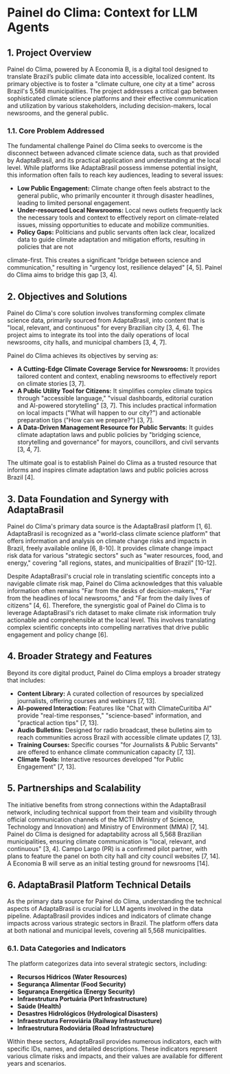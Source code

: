 # Painel do Clima: Context for LLM Agents

## 1. Project Overview

Painel do Clima, powered by A Economia B, is a digital tool designed to translate Brazil’s public climate data into accessible, localized content. Its primary objective is to foster a "climate culture, one city at a time" across Brazil's 5,568 municipalities. The project addresses a critical gap between sophisticated climate science platforms and their effective communication and utilization by various stakeholders, including decision-makers, local newsrooms, and the general public.

### 1.1. Core Problem Addressed

The fundamental challenge Painel do Clima seeks to overcome is the disconnect between advanced climate science data, such as that provided by AdaptaBrasil, and its practical application and understanding at the local level. While platforms like AdaptaBrasil possess immense potential insight, this information often fails to reach key audiences, leading to several issues:

*   **Low Public Engagement:** Climate change often feels abstract to the general public, who primarily encounter it through disaster headlines, leading to limited personal engagement.
*   **Under-resourced Local Newsrooms:** Local news outlets frequently lack the necessary tools and context to effectively report on climate-related issues, missing opportunities to educate and mobilize communities.
*   **Policy Gaps:** Politicians and public servants often lack clear, localized data to guide climate adaptation and mitigation efforts, resulting in policies that are not 


climate-first. This creates a significant "bridge between science and communication," resulting in "urgency lost, resilience delayed" [4, 5]. Painel do Clima aims to bridge this gap [3, 4].

## 2. Objectives and Solutions

Painel do Clima's core solution involves transforming complex climate science data, primarily sourced from AdaptaBrasil, into content that is "local, relevant, and continuous" for every Brazilian city [3, 4, 6]. The project aims to integrate its tool into the daily operations of local newsrooms, city halls, and municipal chambers [3, 4, 7].

Painel do Clima achieves its objectives by serving as:

*   **A Cutting-Edge Climate Coverage Service for Newsrooms:** It provides tailored content and context, enabling newsrooms to effectively report on climate stories [3, 7].
*   **A Public Utility Tool for Citizens:** It simplifies complex climate topics through "accessible language," "visual dashboards, editorial curation and AI-powered storytelling" [3, 7]. This includes practical information on local impacts ("What will happen to our city?") and actionable preparation tips ("How can we prepare?") [3, 7].
*   **A Data-Driven Management Resource for Public Servants:** It guides climate adaptation laws and public policies by "bridging science, storytelling and governance" for mayors, councillors, and civil servants [3, 4, 7].

The ultimate goal is to establish Painel do Clima as a trusted resource that informs and inspires climate adaptation laws and public policies across Brazil [4].

## 3. Data Foundation and Synergy with AdaptaBrasil

Painel do Clima's primary data source is the AdaptaBrasil platform [1, 6]. AdaptaBrasil is recognized as a "world-class climate science platform" that offers information and analysis on climate change risks and impacts in Brazil, freely available online [6, 8-10]. It provides climate change impact risk data for various "strategic sectors" such as "water resources, food, and energy," covering "all regions, states, and municipalities of Brazil" [10-12].

Despite AdaptaBrasil's crucial role in translating scientific concepts into a navigable climate risk map, Painel do Clima acknowledges that this valuable information often remains "Far from the desks of decision-makers," "Far from the headlines of local newsrooms," and "Far from the daily lives of citizens" [4, 6]. Therefore, the synergistic goal of Painel do Clima is to leverage AdaptaBrasil's rich dataset to make climate risk information truly actionable and comprehensible at the local level. This involves translating complex scientific concepts into compelling narratives that drive public engagement and policy change [6].

## 4. Broader Strategy and Features

Beyond its core digital product, Painel do Clima employs a broader strategy that includes:

*   **Content Library:** A curated collection of resources by specialized journalists, offering courses and webinars [7, 13].
*   **AI-powered Interaction:** Features like "Chat with ClimateCuritiba AI" provide "real-time responses," "science-based" information, and "practical action tips" [7, 13].
*   **Audio Bulletins:** Designed for radio broadcast, these bulletins aim to reach communities across Brazil with accessible climate updates [7, 13].
*   **Training Courses:** Specific courses "for Journalists & Public Servants" are offered to enhance climate communication capacity [7, 13].
*   **Climate Tools:** Interactive resources developed "for Public Engagement" [7, 13].

## 5. Partnerships and Scalability

The initiative benefits from strong connections within the AdaptaBrasil network, including technical support from their team and visibility through official communication channels of the MCTI (Ministry of Science, Technology and Innovation) and Ministry of Environment (MMA) [7, 14]. Painel do Clima is designed for adaptability across all 5,568 Brazilian municipalities, ensuring climate communication is "local, relevant, and continuous" [3, 4]. Campo Largo (PR) is a confirmed pilot partner, with plans to feature the panel on both city hall and city council websites [7, 14]. A Economia B will serve as an initial testing ground for newsrooms [14].

## 6. AdaptaBrasil Platform Technical Details

As the primary data source for Painel do Clima, understanding the technical aspects of AdaptaBrasil is crucial for LLM agents involved in the data pipeline. AdaptaBrasil provides indices and indicators of climate change impacts across various strategic sectors in Brazil. The platform offers data at both national and municipal levels, covering all 5,568 municipalities.

### 6.1. Data Categories and Indicators

The platform categorizes data into several strategic sectors, including:

*   **Recursos Hídricos (Water Resources)**
*   **Segurança Alimentar (Food Security)**
*   **Segurança Energética (Energy Security)**
*   **Infraestrutura Portuária (Port Infrastructure)**
*   **Saúde (Health)**
*   **Desastres Hidrológicos (Hydrological Disasters)**
*   **Infraestrutura Ferroviária (Railway Infrastructure)**
*   **Infraestrutura Rodoviária (Road Infrastructure)**

Within these sectors, AdaptaBrasil provides numerous indicators, each with specific IDs, names, and detailed descriptions. These indicators represent various climate risks and impacts, and their values are available for different years and scenarios.

